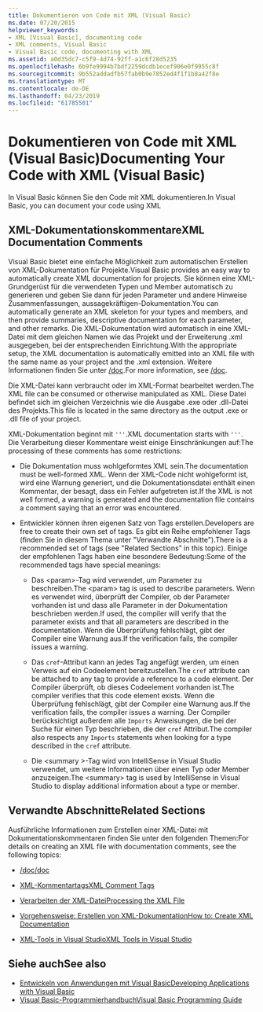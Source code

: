 ```yaml
---
title: Dokumentieren von Code mit XML (Visual Basic)
ms.date: 07/20/2015
helpviewer_keywords:
- XML [Visual Basic], documenting code
- XML comments, Visual Basic
- Visual Basic code, documenting with XML
ms.assetid: a0d35dc7-c5f9-4d74-92ff-a1c6f28d5235
ms.openlocfilehash: 6b9fe9994b7bdf2259dcdb1ecef906e0f9955c8f
ms.sourcegitcommit: 9b552addadfb57fab0b9e7852ed4f1f1b8a42f8e
ms.translationtype: MT
ms.contentlocale: de-DE
ms.lasthandoff: 04/23/2019
ms.locfileid: "61785501"
---
```

# <a name="documenting-your-code-with-xml-visual-basic"></a><span data-ttu-id="028a6-102">Dokumentieren von Code mit XML (Visual Basic)</span><span class="sxs-lookup"><span data-stu-id="028a6-102">Documenting Your Code with XML (Visual Basic)</span></span>

<span data-ttu-id="028a6-103">In Visual Basic können Sie den Code mit XML dokumentieren.</span><span class="sxs-lookup"><span data-stu-id="028a6-103">In Visual Basic, you can document your code using XML</span></span>

## <a name="xml-documentation-comments"></a><span data-ttu-id="028a6-104">XML-Dokumentationskommentare</span><span class="sxs-lookup"><span data-stu-id="028a6-104">XML Documentation Comments</span></span>

<span data-ttu-id="028a6-105">Visual Basic bietet eine einfache Möglichkeit zum automatischen Erstellen von XML-Dokumentation für Projekte.</span><span class="sxs-lookup"><span data-stu-id="028a6-105">Visual Basic provides an easy way to automatically create XML documentation for projects.</span></span> <span data-ttu-id="028a6-106">Sie können eine XML-Grundgerüst für die verwendeten Typen und Member automatisch zu generieren und geben Sie dann für jeden Parameter und andere Hinweise Zusammenfassungen, aussagekräftigen-Dokumentation.</span><span class="sxs-lookup"><span data-stu-id="028a6-106">You can automatically generate an XML skeleton for your types and members, and then provide summaries, descriptive documentation for each parameter, and other remarks.</span></span> <span data-ttu-id="028a6-107">Die XML-Dokumentation wird automatisch in eine XML-Datei mit dem gleichen Namen wie das Projekt und der Erweiterung .xml ausgegeben, bei der entsprechenden Einrichtung.</span><span class="sxs-lookup"><span data-stu-id="028a6-107">With the appropriate setup, the XML documentation is automatically emitted into an XML file with the same name as your project and the .xml extension.</span></span> <span data-ttu-id="028a6-108">Weitere Informationen finden Sie unter [/doc](../../../visual-basic/reference/command-line-compiler/doc.md).</span><span class="sxs-lookup"><span data-stu-id="028a6-108">For more information, see [/doc](../../../visual-basic/reference/command-line-compiler/doc.md).</span></span>

<span data-ttu-id="028a6-109">Die XML-Datei kann verbraucht oder im XML-Format bearbeitet werden.</span><span class="sxs-lookup"><span data-stu-id="028a6-109">The XML file can be consumed or otherwise manipulated as XML.</span></span> <span data-ttu-id="028a6-110">Diese Datei befindet sich im gleichen Verzeichnis wie die Ausgabe .exe oder .dll-Datei des Projekts.</span><span class="sxs-lookup"><span data-stu-id="028a6-110">This file is located in the same directory as the output .exe or .dll file of your project.</span></span>

<span data-ttu-id="028a6-111">XML-Dokumentation beginnt mit `'''`.</span><span class="sxs-lookup"><span data-stu-id="028a6-111">XML documentation starts with `'''`.</span></span> <span data-ttu-id="028a6-112">Die Verarbeitung dieser Kommentare weist einige Einschränkungen auf:</span><span class="sxs-lookup"><span data-stu-id="028a6-112">The processing of these comments has some restrictions:</span></span>

- <span data-ttu-id="028a6-113">Die Dokumentation muss wohlgeformtes XML sein.</span><span class="sxs-lookup"><span data-stu-id="028a6-113">The documentation must be well-formed XML.</span></span> <span data-ttu-id="028a6-114">Wenn der XML-Code nicht wohlgeformt ist, wird eine Warnung generiert, und die Dokumentationsdatei enthält einen Kommentar, der besagt, dass ein Fehler aufgetreten ist.</span><span class="sxs-lookup"><span data-stu-id="028a6-114">If the XML is not well formed, a warning is generated and the documentation file contains a comment saying that an error was encountered.</span></span>

- <span data-ttu-id="028a6-115">Entwickler können ihren eigenen Satz von Tags erstellen.</span><span class="sxs-lookup"><span data-stu-id="028a6-115">Developers are free to create their own set of tags.</span></span> <span data-ttu-id="028a6-116">Es gibt ein Reihe empfohlener Tags (finden Sie in diesem Thema unter "Verwandte Abschnitte").</span><span class="sxs-lookup"><span data-stu-id="028a6-116">There is a recommended set of tags (see "Related Sections" in this topic).</span></span> <span data-ttu-id="028a6-117">Einige der empfohlenen Tags haben eine besondere Bedeutung:</span><span class="sxs-lookup"><span data-stu-id="028a6-117">Some of the recommended tags have special meanings:</span></span>

  - <span data-ttu-id="028a6-118">Das \<param>-Tag wird verwendet, um Parameter zu beschreiben.</span><span class="sxs-lookup"><span data-stu-id="028a6-118">The \<param> tag is used to describe parameters.</span></span> <span data-ttu-id="028a6-119">Wenn es verwendet wird, überprüft der Compiler, ob der Parameter vorhanden ist und dass alle Parameter in der Dokumentation beschrieben werden.</span><span class="sxs-lookup"><span data-stu-id="028a6-119">If used, the compiler will verify that the parameter exists and that all parameters are described in the documentation.</span></span> <span data-ttu-id="028a6-120">Wenn die Überprüfung fehlschlägt, gibt der Compiler eine Warnung aus.</span><span class="sxs-lookup"><span data-stu-id="028a6-120">If the verification fails, the compiler issues a warning.</span></span>

  - <span data-ttu-id="028a6-121">Das `cref`-Attribut kann an jedes Tag angefügt werden, um einen Verweis auf ein Codeelement bereitzustellen.</span><span class="sxs-lookup"><span data-stu-id="028a6-121">The `cref` attribute can be attached to any tag to provide a reference to a code element.</span></span> <span data-ttu-id="028a6-122">Der Compiler überprüft, ob dieses Codeelement vorhanden ist.</span><span class="sxs-lookup"><span data-stu-id="028a6-122">The compiler verifies that this code element exists.</span></span> <span data-ttu-id="028a6-123">Wenn die Überprüfung fehlschlägt, gibt der Compiler eine Warnung aus.</span><span class="sxs-lookup"><span data-stu-id="028a6-123">If the verification fails, the compiler issues a warning.</span></span> <span data-ttu-id="028a6-124">Der Compiler berücksichtigt außerdem alle `Imports` Anweisungen, die bei der Suche für einen Typ beschrieben, die der `cref` Attribut.</span><span class="sxs-lookup"><span data-stu-id="028a6-124">The compiler also respects any `Imports` statements when looking for a type described in the `cref` attribute.</span></span>

  - <span data-ttu-id="028a6-125">Die \<summary >-Tag wird von IntelliSense in Visual Studio verwendet, um weitere Informationen über einen Typ oder Member anzuzeigen.</span><span class="sxs-lookup"><span data-stu-id="028a6-125">The \<summary> tag is used by IntelliSense in Visual Studio to display additional information about a type or member.</span></span>

## <a name="related-sections"></a><span data-ttu-id="028a6-126">Verwandte Abschnitte</span><span class="sxs-lookup"><span data-stu-id="028a6-126">Related Sections</span></span>

<span data-ttu-id="028a6-127">Ausführliche Informationen zum Erstellen einer XML-Datei mit Dokumentationskommentaren finden Sie unter den folgenden Themen:</span><span class="sxs-lookup"><span data-stu-id="028a6-127">For details on creating an XML file with documentation comments, see the following topics:</span></span>

- [<span data-ttu-id="028a6-128">/doc</span><span class="sxs-lookup"><span data-stu-id="028a6-128">/doc</span></span>](../../../visual-basic/reference/command-line-compiler/doc.md)

- [<span data-ttu-id="028a6-129">XML-Kommentartags</span><span class="sxs-lookup"><span data-stu-id="028a6-129">XML Comment Tags</span></span>](../../../visual-basic/language-reference/xmldoc/index.md)

- [<span data-ttu-id="028a6-130">Verarbeiten der XML-Datei</span><span class="sxs-lookup"><span data-stu-id="028a6-130">Processing the XML File</span></span>](../../../visual-basic/programming-guide/program-structure/processing-the-xml-file.md)

- [<span data-ttu-id="028a6-131">Vorgehensweise: Erstellen von XML-Dokumentation</span><span class="sxs-lookup"><span data-stu-id="028a6-131">How to: Create XML Documentation</span></span>](../../../visual-basic/programming-guide/program-structure/how-to-create-xml-documentation.md)

- [<span data-ttu-id="028a6-132">XML-Tools in Visual Studio</span><span class="sxs-lookup"><span data-stu-id="028a6-132">XML Tools in Visual Studio</span></span>](/visualstudio/xml-tools/xml-tools-in-visual-studio)

## <a name="see-also"></a><span data-ttu-id="028a6-133">Siehe auch</span><span class="sxs-lookup"><span data-stu-id="028a6-133">See also</span></span>

- [<span data-ttu-id="028a6-134">Entwickeln von Anwendungen mit Visual Basic</span><span class="sxs-lookup"><span data-stu-id="028a6-134">Developing Applications with Visual Basic</span></span>](../../../visual-basic/developing-apps/index.md)
- [<span data-ttu-id="028a6-135">Visual Basic-Programmierhandbuch</span><span class="sxs-lookup"><span data-stu-id="028a6-135">Visual Basic Programming Guide</span></span>](../../../visual-basic/programming-guide/index.md)
